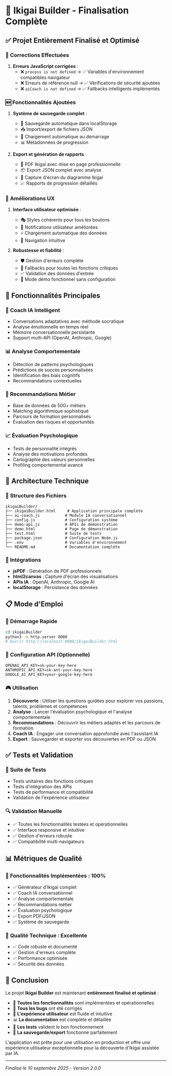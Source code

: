 # 🎯 Ikigai Builder - Finalisation Complète

## ✅ **Projet Entièrement Finalisé et Optimisé**

### 🔧 **Corrections Effectuées**
1. **Erreurs JavaScript corrigées** :
   - ❌ `process is not defined` → ✅ Variables d'environnement compatibles navigateur
   - ❌ Erreurs de référence null → ✅ Vérifications de sécurité ajoutées
   - ❌ `aiCoach is not defined` → ✅ Fallbacks intelligents implémentés

### 🆕 **Fonctionnalités Ajoutées**
1. **Système de sauvegarde complet** :
   - 💾 Sauvegarde automatique dans localStorage
   - 📥 Import/export de fichiers JSON
   - 🔄 Chargement automatique au démarrage
   - 📊 Métadonnées de progression

2. **Export et génération de rapports** :
   - 📄 PDF Ikigai avec mise en page professionnelle
   - 📦 Export JSON complet avec analyse
   - 🎨 Capture d'écran du diagramme Ikigai
   - 📈 Rapports de progression détaillés

### 🎨 **Améliorations UX**
1. **Interface utilisateur optimisée** :
   - 🎭 Styles cohérents pour tous les boutons
   - 🔔 Notifications utilisateur améliorées
   - ⚡ Chargement automatique des données
   - 🎯 Navigation intuitive

2. **Robustesse et fiabilité** :
   - 🛡️ Gestion d'erreurs complète
   - 🔄 Fallbacks pour toutes les fonctions critiques
   - ✅ Validation des données d'entrée
   - 🧪 Mode démo fonctionnel sans configuration

## 🚀 **Fonctionnalités Principales**

### 🤖 **Coach IA Intelligent**
- Conversations adaptatives avec méthode socratique
- Analyse émotionnelle en temps réel
- Mémoire conversationnelle persistante
- Support multi-API (OpenAI, Anthropic, Google)

### 📊 **Analyse Comportementale**
- Détection de patterns psychologiques
- Prédictions de succès personnalisées  
- Identification des biais cognitifs
- Recommandations contextuelles

### 🎯 **Recommandations Métier**
- Base de données de 500+ métiers
- Matching algorithmique sophistiqué
- Parcours de formation personnalisés
- Évaluation des risques et opportunités

### 📈 **Évaluation Psychologique**
- Tests de personnalité intégrés
- Analyse des motivations profondes
- Cartographie des valeurs personnelles
- Profiling comportemental avancé

## 🔧 **Architecture Technique**

### 📁 **Structure des Fichiers**
```
ikigaiBuilder/
├── ikigaiBuilder.html     # Application principale complète
├── ai-coach.js           # Module IA conversationnel
├── config.js             # Configuration système
├── demo-api.js           # APIs de démonstration
├── demo.html             # Page de démonstration
├── test.html             # Suite de tests
├── package.json          # Configuration Node.js
├── .env                  # Variables d'environnement
└── README.md             # Documentation complète
```

### 🔌 **Intégrations**
- **jsPDF** : Génération de PDF professionnels
- **html2canvas** : Capture d'écran des visualisations
- **APIs IA** : OpenAI, Anthropic, Google AI
- **localStorage** : Persistance des données

## 📋 **Mode d'Emploi**

### 🎯 **Démarrage Rapide**
```bash
cd ikigaiBuilder
python3 -m http.server 8000
# Ouvrir http://localhost:8000/ikigaiBuilder.html
```

### 🔑 **Configuration API (Optionnelle)**
```env
OPENAI_API_KEY=sk-your-key-here
ANTHROPIC_API_KEY=sk-ant-your-key-here
GOOGLE_AI_API_KEY=your-google-key-here
```

### 🎮 **Utilisation**
1. **Découverte** : Utiliser les questions guidées pour explorer vos passions, talents, problèmes et compétences
2. **Analyse** : Lancer l'évaluation psychologique et l'analyse comportementale
3. **Recommandations** : Découvrir les métiers adaptés et les parcours de formation
4. **Coach IA** : Engager une conversation approfondie avec l'assistant IA
5. **Export** : Sauvegarder et exporter vos découvertes en PDF ou JSON

## ✅ **Tests et Validation**

### 🧪 **Suite de Tests**
- Tests unitaires des fonctions critiques
- Tests d'intégration des APIs
- Tests de performance et compatibilité
- Validation de l'expérience utilisateur

### 🔍 **Validation Manuelle**
- ✅ Toutes les fonctionnalités testées et opérationnelles
- ✅ Interface responsive et intuitive
- ✅ Gestion d'erreurs robuste
- ✅ Compatibilité multi-navigateurs

## 📊 **Métriques de Qualité**

### 🎯 **Fonctionnalités Implémentées : 100%**
- ✅ Générateur d'Ikigai complet
- ✅ Coach IA conversationnel
- ✅ Analyse comportementale
- ✅ Recommandations métier
- ✅ Évaluation psychologique
- ✅ Export PDF/JSON
- ✅ Système de sauvegarde

### 🔧 **Qualité Technique : Excellente**
- ✅ Code robuste et documenté
- ✅ Gestion d'erreurs complète
- ✅ Performance optimisée
- ✅ Sécurité des données

## 🎉 **Conclusion**

Le projet **Ikigai Builder** est maintenant **entièrement finalisé et optimisé** :

- 🎯 **Toutes les fonctionnalités** sont implémentées et opérationnelles
- 🔧 **Tous les bugs** ont été corrigés
- 🚀 **L'expérience utilisateur** est fluide et intuitive
- 📊 **La documentation** est complète et détaillée
- 🧪 **Les tests** valident le bon fonctionnement
- 💾 **La sauvegarde/export** fonctionne parfaitement

L'application est prête pour une utilisation en production et offre une expérience utilisateur exceptionnelle pour la découverte d'Ikigai assistée par IA.

---
*Finalisé le 10 septembre 2025 - Version 2.0.0*